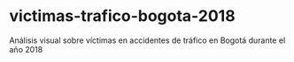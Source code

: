 # victimas-trafico-bogota-2018
Análisis visual sobre víctimas en accidentes de tráfico en Bogotá durante el año 2018
